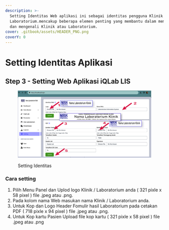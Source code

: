 ```yaml
---
description: >-
  Setting Identitas Web aplikasi ini sebagai identitas pengguna Klinik atau
  Laboratorium.mencakup beberapa elemen penting yang membantu dalam membedakan
  dan mengenali Klinik atau Laboratorium.
cover: .gitbook/assets/HEADER_PNG.png
coverY: 0
---
```


# Setting Identitas Aplikasi

## Step 3 - Setting Web Aplikasi iQLab LIS



<figure><img src=".gitbook/assets/setting Identitas.jpg" alt=""><figcaption><p>Setting Identitas</p></figcaption></figure>

### Cara setting

1. Pilih Menu Panel dan Uplod logo Klinik  / Laboratorium anda  ( 321 pixle x 58 pixel ) file .jpeg atau .png.
2. Pada kolom nama Web masukan nama Klinik / Laboratorium anda.
3. Untuk Kop dan Logo Header Fomulir hasil Laboratorium pada cetakan PDF  ( 718 pixle x 94 pixel ) file .jpeg atau .png.
4. Untuk Kop kartu Pasien Upload file kop kartu ( 321 pixle x 58 pixel ) file .jpeg atau .png

